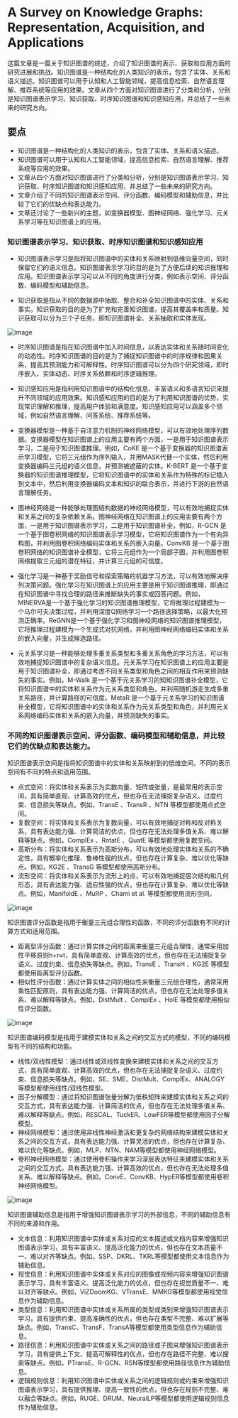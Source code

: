 

# A Survey on Knowledge Graphs: Representation, Acquisition, and Applications

这篇文章是一篇关于知识图谱的综述，介绍了知识图谱的表示、获取和应用方面的研究进展和挑战。知识图谱是一种结构化的人类知识的表示，包含了实体、关系和语义描述。知识图谱可以用于认知和人工智能领域，提高信息检索、自然语言理解、推荐系统等应用的效果。文章从四个方面对知识图谱进行了分类和分析，分别是知识图谱表示学习、知识获取、时序知识图谱和知识感知应用，并总结了一些未来的研究方向。

## 要点

-   知识图谱是一种结构化的人类知识的表示，包含了实体、关系和语义描述。
-   知识图谱可以用于认知和人工智能领域，提高信息检索、自然语言理解、推荐系统等应用的效果。
-   文章从四个方面对知识图谱进行了分类和分析，分别是知识图谱表示学习、知识获取、时序知识图谱和知识感知应用，并总结了一些未来的研究方向。
-   文章介绍了不同的知识图谱表示空间、评分函数、编码模型和辅助信息，并比较了它们的优缺点和表达能力。
-   文章还讨论了一些新兴的主题，如变换器模型、图神经网络、强化学习、元关系学习等在知识图谱上的应用。

### 知识图谱表示学习、知识获取、时序知识图谱和知识感知应用

- 知识图谱表示学习是指将知识图谱中的实体和关系映射到低维向量空间，同时保留它们的语义信息。知识图谱表示学习的目的是为了方便后续的知识推理和应用。知识图谱表示学习可以从不同的角度进行分类，例如表示空间、评分函数、编码模型和辅助信息。

- 知识获取是指从不同的数据源中抽取、整合和补全知识图谱中的实体、关系和事实。知识获取的目的是为了扩充和完善知识图谱，提高其覆盖率和质量。知识获取可以分为三个子任务，即知识图谱补全、关系抽取和实体发现。

![image](https://github.com/leejamesss/paper-reading/assets/117844938/b594de59-f5a2-4fd5-b175-0a9e6d971e08)



- 时序知识图谱是指在知识图谱中加入时间信息，以表达实体和关系随时间变化的动态性。时序知识图谱的目的是为了捕捉知识图谱中的时序规律和因果关系，提高其预测能力和可解释性。时序知识图谱可以分为四个研究领域，即时序嵌入、实体动态、时序关系依赖和时序逻辑推理。

- 知识感知应用是指利用知识图谱中的结构化信息、丰富语义和多语言知识来提升不同领域的应用效果。知识感知应用的目的是为了利用知识图谱的优势，实现常识理解和推理，提高用户体验和满意度。知识感知应用可以涵盖多个领域，例如自然语言理解、问答系统、推荐系统等。


- 变换器模型是一种基于自注意力机制的神经网络模型，可以有效地处理序列数据。变换器模型在知识图谱上的应用主要有两个方面，一是用于知识图谱表示学习，二是用于知识图谱推理。例如，CoKE 是一个基于变换器的知识图谱表示学习模型，它将三元组作为序列输入，并用MASK代替一个实体，然后利用变换器编码三元组的语义信息，并预测被遮蔽的实体。K-BERT 是一个基于变换器的知识图谱推理模型，它将知识图谱中的实体和关系作为特殊的标记插入到文本中，然后利用变换器编码文本和知识的联合表示，并进行下游的自然语言理解任务。

- 图神经网络是一种能够处理图结构数据的神经网络模型，可以有效地捕捉实体和关系之间的复杂依赖关系。图神经网络在知识图谱上的应用主要有两个方面，一是用于知识图谱表示学习，二是用于知识图谱补全。例如，R-GCN 是一个基于图卷积网络的知识图谱表示学习模型，它将知识图谱作为一个有向异构图，并利用图卷积网络编码实体和关系的嵌入向量。ConvKB 是一个基于图卷积网络的知识图谱补全模型，它将三元组作为一个局部子图，并利用图卷积网络提取三元组的潜在特征，并计算三元组的可信度。

- 强化学习是一种基于奖励信号和探索策略的机器学习方法，可以有效地解决序列决策问题。强化学习在知识图谱上的应用主要是用于知识图谱推理，即通过在知识图谱中寻找合理的路径来推断缺失的事实或回答问题。例如，MINERVA是一个基于强化学习的知识图谱推理模型，它将推理过程建模为一个马尔可夫决策过程，并利用深度Q网络学习一个路径选择策略，以最大化预测正确率。ReGNN是一个基于强化学习和图神经网络的知识图谱推理模型，它将推理过程建模为一个生成式对抗网络，并利用图神经网络编码实体和关系的嵌入向量，并生成候选路径。

- 元关系学习是一种能够处理多重关系类型和多重关系角色的学习方法，可以有效地捕捉知识图谱中的复杂语义信息。元关系学习在知识图谱上的应用主要是用于知识图谱补全，即通过考虑不同关系类型和角色之间的相互作用来预测缺失的事实。例如，M-Walk 是一个基于元关系学习的知知识图谱补全模型，它将知识图谱中的实体和关系作为元关系类型和角色，并利用随机游走生成多重关系路径，并计算路径的可信度。MetaR 是一个基于元关系学习的知识图谱补全模型，它将知识图谱中的实体和关系作为元关系类型和角色，并利用元关系网络编码实体和关系的嵌入向量，并预测缺失的事实。




### 不同的知识图谱表示空间、评分函数、编码模型和辅助信息，并比较它们的优缺点和表达能力。

知识图谱表示空间是指将知识图谱中的实体和关系映射到的低维空间，不同的表示空间有不同的特点和适用范围。

-   点式空间：将实体和关系表示为实数向量、矩阵或张量，是最常用的表示空间，具有简单直观、计算高效的优点，但也存在无法捕捉复杂语义、过度约束、信息损失等缺点。例如，TransE 、TransR 、NTN 等模型都使用点式空间。
-   复数空间：将实体和关系表示为复数向量，可以有效地捕捉对称和反对称关系，具有表达能力强、计算简洁的优点，但也存在无法处理多值关系、难以解释等缺点。例如，ComplEx 、RotatE 、QuatE 等模型都使用复数空间。
-   高斯分布：将实体和关系表示为高斯分布，可以有效地处理实体和关系的不确定性，具有概率化推理、鲁棒性强的优点，但也存在计算复杂、难以优化等缺点。例如，KG2E 、TransG 等模型都使用高斯分布。
-   流形空间：将实体和关系表示为流形上的点，可以有效地捕捉层次结构和几何形态，具有表达能力强、适应性强的优点，但也存在计算复杂、难以优化等缺点。例如，ManifoldE 、MuRP 、Chami et al. 等模型都使用流形空间。

![image](https://github.com/leejamesss/paper-reading/assets/117844938/18ad4dca-bf2b-458d-b711-a59b02db2781)


知识图谱评分函数是指用于衡量三元组合理性的函数，不同的评分函数有不同的计算方式和适用范围。

-   距离型评分函数：通过计算实体之间的距离来衡量三元组合理性，通常采用加性平移原则h+r≈t，具有简单直观、计算高效的优点，但也存在无法捕捉复杂语义、过度约束、信息损失等缺点。例如，TransE 、TransH 、KG2E 等模型都使用距离型评分函数。
-   相似性评分函数：通过计算实体之间的相似性来衡量三元组合理性，通常采用乘性匹配原则，具有表达能力强、计算简洁的优点，但也存在无法处理多值关系、难以解释等缺点。例如，DistMult 、ComplEx 、HolE 等模型都使用相似性评分函数。

![image](https://github.com/leejamesss/paper-reading/assets/117844938/a7a616d6-975f-4cb0-a3c3-2b500f6e98f9)


知识图谱编码模型是指用于建模实体和关系之间的交互方式的模型，不同的编码模型有不同的结构和功能。

- 线性/双线性模型：通过线性或双线性变换来建模实体和关系之间的交互方式，具有简单直观、计算高效的优点，但也存在无法捕捉复杂语义、过度约束、信息损失等缺点。例如，SE、SME、DistMult、ComplEx、ANALOGY等模型都使用线性/双线性模型。
- 因子分解模型：通过将知识图谱张量分解为低秩矩阵来建模实体和关系之间的交互方式，具有表达能力强、计算简洁的优点，但也存在无法处理多值关系、难以解释等缺点。例如，RESCAL、TuckER、LowFER等模型都使用因子分解模型。
- 神经网络模型：通过使用非线性神经激活和更复杂的网络结构来建模实体和关系之间的交互方式，具有表达能力强、计算灵活的优点，但也存在计算复杂、难以优化等缺点。例如，MLP、NTN、NAM等模型都使用神经网络模型。
- 卷积神经网络模型：通过使用卷积操作来学习深层表达特征来建模实体和关系之间的交互方式，具有表达能力强、计算高效的优点，但也存在无法处理多值关系、难以解释等缺点。例如，ConvE、ConvKB、HypER等模型都使用卷积神经网络模型。

![image](https://github.com/leejamesss/paper-reading/assets/117844938/0fe3ace3-229e-42cf-a69d-cbfe12c3fe8a)


知识图谱辅助信息是指用于增强知识图谱表示学习的外部信息，不同的辅助信息有不同的来源和作用。

- 文本信息：利用知识图谱中实体或关系对应的文本描述或文档内容来增强知识图谱表示学习，具有丰富语义、提高泛化能力的优点，但也存在文本质量不一、难以对齐等缺点。例如，SSP、DKRL、TKRL等模型都使用文本信息作为辅助信息。
- 视觉信息：利用知识图谱中实体或关系对应的图像或视频内容来增强知识图谱表示学习，具有丰富语义、提高泛化能力的优点，但也存在视觉质量不一、难以对齐等缺点。例如，ViZDoomKG、VTransE、MMKG等模型都使用视觉信息作为辅助信息。
- 类型信息：利用知识图谱中实体或关系所属的类型或类别来增强知识图谱表示学习，具有提供约束、提高准确性的优点，但也存在类型不完整、难以扩展等缺点。例如，TransC、TransF、TransA等模型都使用类型信息作为辅助信息。
- 路径信息：利用知识图谱中实体或关系之间的路径或子图来增强知识图谱表示学习，具有提供上下文、提高可解释性的优点，但也存在路径不完整、难以搜索等缺点。例如，PTransE、R-GCN、RSN等模型都使用路径信息作为辅助信息。
- 逻辑规则信息：利用知识图谱中实体或关系之间的逻辑规则或约束来增强知识图谱表示学习，具有提供推理、提高一致性的优点，但也存在规则不完整、难以融合等缺点。例如，RUGE、DRUM、NeuralLP等模型都使用逻辑规则信息作为辅助信息。



	
